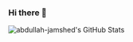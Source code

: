 ### Hi there 👋

<!--
**Abdullah-Jamshed/abdullah-jamshed** is a ✨ _special_ ✨ repository because its `README.md` (this file) appears on your GitHub profile.

Here are some ideas to get you started:

- 🔭 I’m currently working on ...
- 🌱 I’m currently learning ...
- 👯 I’m looking to collaborate on ...
- 🤔 I’m looking for help with ...
- 💬 Ask me about ...
- 📫 How to reach me: ...
- 😄 Pronouns: ...
- ⚡ Fun fact: ...
-->




  <img align="left" alt="abdullah-jamshed's GitHub Stats" src="https://github-readme-stats.abdullah-jamshed.vercel.app/api?username=abdullah-jamshed&show_icons=true&hide_border=true" />
